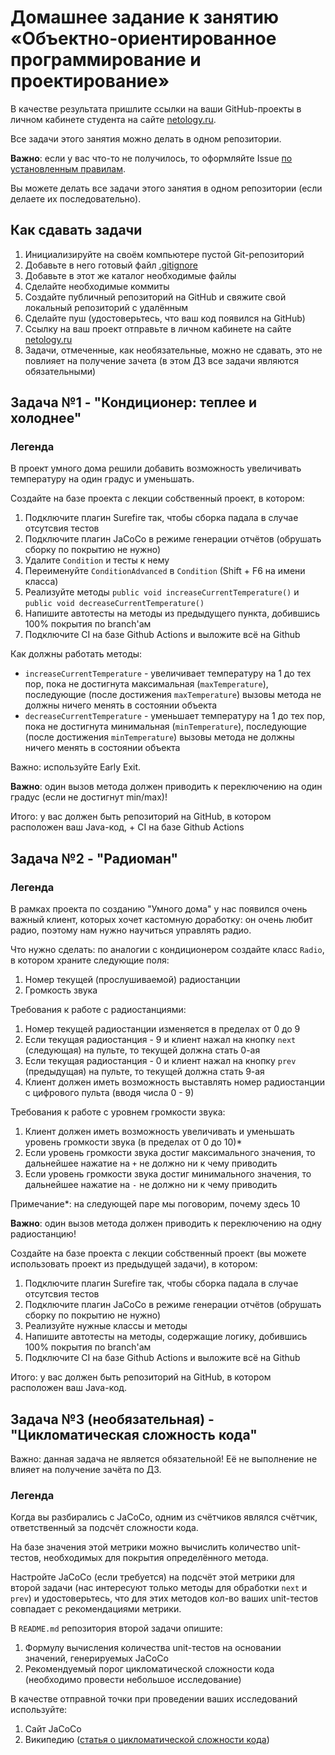 # Домашнее задание к занятию «Объектно-ориентированное программирование и проектирование»

В качестве результата пришлите ссылки на ваши GitHub-проекты в личном кабинете студента на сайте [netology.ru](https://netology.ru).

Все задачи этого занятия можно делать в одном репозитории.

**Важно**: если у вас что-то не получилось, то оформляйте Issue [по установленным правилам](../report-requirements.md).

Вы можете делать все задачи этого занятия в одном репозитории (если делаете их последовательно).

## Как сдавать задачи

1. Инициализируйте на своём компьютере пустой Git-репозиторий
1. Добавьте в него готовый файл [.gitignore](../.gitignore)
1. Добавьте в этот же каталог необходимые файлы
1. Сделайте необходимые коммиты
1. Создайте публичный репозиторий на GitHub и свяжите свой локальный репозиторий с удалённым
1. Сделайте пуш (удостоверьтесь, что ваш код появился на GitHub)
1. Ссылку на ваш проект отправьте в личном кабинете на сайте [netology.ru](https://netology.ru)
1. Задачи, отмеченные, как необязательные, можно не сдавать, это не повлияет на получение зачета (в этом ДЗ все задачи являются обязательными)

## Задача №1 - "Кондиционер: теплее и холоднее"

### Легенда

В проект умного дома решили добавить возможность увеличивать температуру на один градус и уменьшать.

Создайте на базе проекта с лекции собственный проект, в котором:
1. Подключите плагин Surefire так, чтобы сборка падала в случае отсутсвия тестов
1. Подключите плагин JaCoCo в режиме генерации отчётов (обрушать сборку по покрытию не нужно)
1. Удалите `Condition` и тесты к нему
1. Переименуйте `ConditionAdvanced` в `Condition` (Shift + F6 на имени класса)
1. Реализуйте методы `public void increaseCurrentTemperature()` и `public void decreaseCurrentTemperature()`
1. Напишите автотесты на методы из предыдущего пункта, добившись 100% покрытия по branch'ам
1. Подключите CI на базе Github Actions и выложите всё на Github

Как должны работать методы:
* `increaseCurrentTemperature` - увеличивает температуру на 1 до тех пор, пока не достигнута максимальная (`maxTemperature`), последующие (после достижения `maxTemperature`) вызовы метода не должны ничего менять в состоянии объекта
* `decreaseCurrentTemperature` - уменьшает температуру на 1 до тех пор, пока не достигнута минимальная (`minTemperature`), последующие (после достижения `minTemperature`) вызовы метода не должны ничего менять в состоянии объекта

Важно: используйте Early Exit.

**Важно**: один вызов метода должен приводить к переключению на один градус (если не достигнут min/max)!

Итого: у вас должен быть репозиторий на GitHub, в котором расположен ваш Java-код, + CI на базе Github Actions

## Задача №2 - "Радиоман"

### Легенда

В рамках проекта по созданию "Умного дома" у нас появился очень важный клиент, которых хочет кастомную доработку: он очень любит радио, поэтому нам нужно научиться управлять радио.

Что нужно сделать: по аналогии с кондиционером создайте класс `Radio`, в котором храните следующие поля:
1. Номер текущей (прослушиваемой) радиостанции
1. Громкость звука

Требования к работе с радиостанциями:
1. Номер текущей радиостанции изменяется в пределах от 0 до 9
1. Если текущая радиостанция - 9 и клиент нажал на кнопку `next` (следующая) на пульте, то текущей должна стать 0-ая
1. Если текущая радиостанция - 0 и клиент нажал на кнопку `prev` (предыдущая) на пульте, то текущей должна стать 9-ая
1. Клиент должен иметь возможность выставлять номер радиостанции с цифрового пульта (вводя числа 0 - 9)

Требования к работе с уровнем громкости звука:
1. Клиент должен иметь возможность увеличивать и уменьшать уровень громкости звука (в пределах от 0 до 10)*
1. Если уровень громкости звука достиг максимального значения, то дальнейшее нажатие на `+` не должно ни к чему приводить
1. Если уровень громкости звука достиг минимального значения, то дальнейшее нажатие на `-` не должно ни к чему приводить

Примечание*: на следующей паре мы поговорим, почему здесь 10

**Важно**: один вызов метода должен приводить к переключению на одну радиостанцию!

Создайте на базе проекта с лекции собственный проект (вы можете использовать проект из предыдущей задачи), в котором:
1. Подключите плагин Surefire так, чтобы сборка падала в случае отсутсвия тестов
1. Подключите плагин JaCoCo в режиме генерации отчётов (обрушать сборку по покрытию не нужно)
1. Реализуйте нужные классы и методы
1. Напишите автотесты на методы, содержащие логику, добившись 100% покрытия по branch'ам
1. Подключите CI на базе Github Actions и выложите всё на Github

Итого: у вас должен быть репозиторий на GitHub, в котором расположен ваш Java-код.

## Задача №3 (необязательная) - "Цикломатическая сложность кода"

Важно: данная задача не является обязательной! Её не выполнение не влияет на получение зачёта по ДЗ.

### Легенда

Когда вы разбирались с JaCoCo, одним из счётчиков являлся счётчик, ответственный за подсчёт сложности кода.

На базе значения этой метрики можно вычислить количество unit-тестов, необходимых для покрытия определённого метода.

Настройте JaCoCo (если требуется) на подсчёт этой метрики для второй задачи (нас интересуют только методы для обработки `next` и `prev`) и удостоверьтесь, что для этих методов кол-во ваших unit-тестов совпадает с рекомендациями метрики.

В `README.md` репозитория второй задачи опишите:
1. Формулу вычисления количества unit-тестов на основании значений, генерируемых JaCoCo
1. Рекомендуемый порог цикломатической сложности кода (необходимо провести небольшое исследование)

В качестве отправной точки при проведении ваших исследований используйте:
1. Сайт JaCoCo
1. Википедию ([статья о цикломатической сложности кода](https://ru.wikipedia.org/wiki/%D0%A6%D0%B8%D0%BA%D0%BB%D0%BE%D0%BC%D0%B0%D1%82%D0%B8%D1%87%D0%B5%D1%81%D0%BA%D0%B0%D1%8F_%D1%81%D0%BB%D0%BE%D0%B6%D0%BD%D0%BE%D1%81%D1%82%D1%8C))
